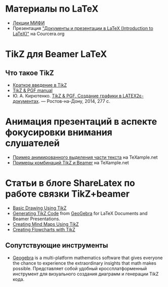 # Материалы по LaTeX
- [Лекции МИФИ](http://theor.mephi.ru/wiki/index.php?title=LaTex)
- Презентация ["Документы и презентации в LaTeX (Introduction to LaTeX)"](https://www.coursera.org/course/latex) на Courcera.org

# TikZ для Beamer LaTeX
## Что такое TikZ
- [Краткое введение в TikZ](http://cremeronline.com/LaTeX/minimaltikz.pdf)
- [TikZ & PGF manual](http://mirrors.ctan.org/graphics/pgf/base/doc/pgfmanual.pdf)
- Ю. А. Кирютенко. [TikZ & PGF. Создание графики в LATEX2ε-документах](http://open-edu.rsu.ru/files/pgf-ru-all-method.pdf). — Ростов-на-Дону, 2014, 277 c.

# Анимация презентаций в аспекте фокусировки внимания слушателей

- [Пример анимированного выделения части текста](http://www.texample.net/tikz/examples/beamer-arrows/) на TeXample.net
- [Примеры комбинаций TikZ и Beamer](http://www.texample.net/tikz/examples/tag/beamer/) на TeXample.net

# Статьи в блоге ShareLatex по работе связки TikZ+beamer
- [Basic Drawing Using TikZ](https://www.sharelatex.com/blog/2013/08/27/tikz-series-pt1.html)
- [Generating TikZ Code](https://ru.sharelatex.com/blog/2013/08/28/tikz-series-pt2.html) from [GeoGebra](http://www.geogebra.org/) for LaTeX Documents and Beamer Presentations.
- [Creating Mind Maps Using TikZ](https://www.sharelatex.com/blog/2013/09/04/tikz-series-pt5.html)
- [Creating Flowcharts with TikZ](https://www.sharelatex.com/blog/2013/08/29/tikz-series-pt3.html)

## Сопутствующие инструменты
- [Geogebra](http://www.geogebra.org/) is a multi-platform mathematics software that gives everyone the chance to experience the extraordinary insights that math makes possible. Представляет собой удобный кроссплатформенный инструмент для визуального создания диаграмм и генерации TikZ кода.

